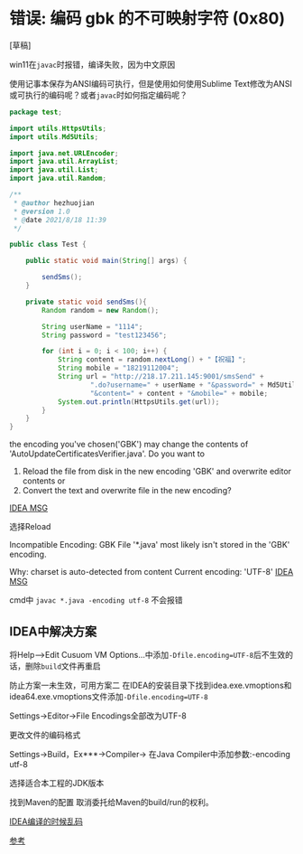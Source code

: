 # 错误: 编码 gbk 的不可映射字符 (0x80)

[草稿]

win11在`javac`时报错，编译失败，因为中文原因

使用记事本保存为ANSI编码可执行，但是使用如何使用Sublime Text修改为ANSI或可执行的编码呢？或者`javac`时如何指定编码呢？

```java
package test;

import utils.HttpsUtils;
import utils.Md5Utils;

import java.net.URLEncoder;
import java.util.ArrayList;
import java.util.List;
import java.util.Random;

/**
 * @author hezhuojian
 * @version 1.0
 * @date 2021/8/18 11:39
 */

public class Test {

    public static void main(String[] args) {

        sendSms();
    }

    private static void sendSms(){
        Random random = new Random();

        String userName = "1114";
        String password = "test123456";

        for (int i = 0; i < 100; i++) {
            String content = random.nextLong() + "【祝福】";
            String mobile = "18219112004";
            String url = "http://218.17.211.145:9001/smsSend" +
                    ".do?username=" + userName + "&password=" + Md5Utils.MD5Encode(userName + Md5Utils.MD5Encode(password)) +
                    "&content=" + content + "&mobile=" + mobile;
            System.out.println(HttpsUtils.get(url));
        }
    }
}
```


the encoding you've chosen('GBK') may change the contents of 'AutoUpdateCertificatesVerifier.java'.
Do you want to
1. Reload the file from disk in the new encoding 'GBK' and overwrite editor contents or
2. Convert the text and overwrite file in the new encoding?

[IDEA MSG](img/错误%20编码%20gbk%20的不可映射字符%20(0x80)-001.png)

选择Reload

Incompatible Encoding: GBK
File '*.java' most likely isn't stored in the 'GBK' encoding.

Why: charset is auto-detected from content
Current encoding: 'UTF-8'
[IDEA MSG](img/错误%20编码%20gbk%20的不可映射字符%20(0x80)-002.png)


cmd中
`javac *.java -encoding utf-8` 不会报错


## IDEA中解决方案

将Help—>Edit Cusuom VM Options...中添加`-Dfile.encoding=UTF-8`后不生效的话，删除`build`文件再重启

防止方案一未生效，可用方案二
在IDEA的安装目录下找到idea.exe.vmoptions和idea64.exe.vmoptions文件添加`-Dfile.encoding=UTF-8`

Settings->Editor->File Encodings全部改为UTF-8

更改文件的编码格式

Settings->Build，Ex***->Compiler-> 在Java Compiler中添加参数:-encoding utf-8

选择适合本工程的JDK版本

找到Maven的配置 取消委托给Maven的build/run的权利。

[IDEA编译的时候乱码](img/错误%20编码%20gbk%20的不可映射字符%20(0x80)-003.png)

[参考](https://www.jb51.net/article/215426.htm)